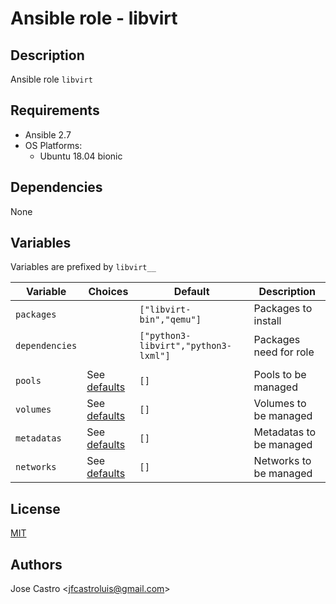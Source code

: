 # Ansible role - libvirt

## Description
Ansible role `libvirt`


## Requirements
- Ansible 2.7
- OS Platforms:
  - Ubuntu 18.04 bionic


## Dependencies
None


## Variables
Variables are prefixed by `libvirt__`

| Variable       | Choices | Default                              | Description             |
| -------------- | ------- | ------------------------------------ | ----------------------- |
| `packages`     |         | `["libvirt-bin","qemu"]`             | Packages to install     |
| `dependencies` |         | `["python3-libvirt","python3-lxml"]` | Packages need for role  |
|                |         |                                      |                         |
| `pools`        | See [defaults](defaults/main.yml)  | `[]`      | Pools to be managed     |
| `volumes`      | See [defaults](defaults/main.yml)  | `[]`      | Volumes to be managed   |
| `metadatas`    | See [defaults](defaults/main.yml)  | `[]`      | Metadatas to be managed |
| `networks`     | See [defaults](defaults/main.yml)  | `[]`      | Networks to be managed  |


## License
[MIT](https://opensource.org/licenses/MIT)


## Authors
Jose Castro \<jfcastroluis@gmail.com\>

